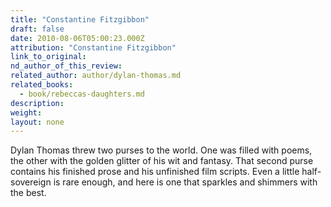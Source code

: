 ```yaml
---
title: "Constantine Fitzgibbon"
draft: false
date: 2010-08-06T05:00:23.000Z
attribution: "Constantine Fitzgibbon"
link_to_original:
nd_author_of_this_review:
related_author: author/dylan-thomas.md
related_books:
  - book/rebeccas-daughters.md
description:
weight:
layout: none
---
```

Dylan Thomas threw two purses to the world. One was filled with poems, the other with the golden glitter of his wit and fantasy. That second purse contains his finished prose and his unfinished film scripts. Even a little half-sovereign is rare enough, and here is one that sparkles and shimmers with the best.

